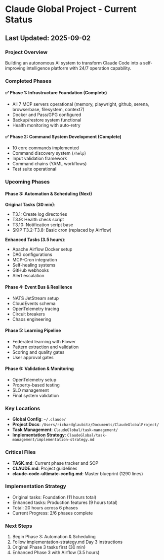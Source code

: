 # Claude Global Project - Current Status
## Last Updated: 2025-09-02

### Project Overview
Building an autonomous AI system to transform Claude Code into a self-improving intelligence platform with 24/7 operation capability.

### Completed Phases

#### ✅ Phase 1: Infrastructure Foundation (Complete)
- All 7 MCP servers operational (memory, playwright, github, serena, browserbase, filesystem, context7)
- Docker and Pass/GPG configured
- Backup/restore system functional
- Health monitoring with auto-retry

#### ✅ Phase 2: Command System Development (Complete)
- 10 core commands implemented
- Command discovery system (`/help`)
- Input validation framework
- Command chains (YAML workflows)
- Test suite operational

### Upcoming Phases

#### Phase 3: Automation & Scheduling (Next)
**Original Tasks (30 min)**:
- T3.1: Create log directories
- T3.9: Health check script
- T3.10: Notification script base
- SKIP T3.2-T3.8: Basic cron (replaced by Airflow)

**Enhanced Tasks (3.5 hours)**:
- Apache Airflow Docker setup
- DAG configurations
- MCP-Cron integration
- Self-healing systems
- GitHub webhooks
- Alert escalation

#### Phase 4: Event Bus & Resilience
- NATS JetStream setup
- CloudEvents schema
- OpenTelemetry tracing
- Circuit breakers
- Chaos engineering

#### Phase 5: Learning Pipeline
- Federated learning with Flower
- Pattern extraction and validation
- Scoring and quality gates
- User approval gates

#### Phase 6: Validation & Monitoring
- OpenTelemetry setup
- Property-based testing
- SLO management
- Final system validation

### Key Locations
- **Global Config**: `~/.claude/`
- **Project Docs**: `/Users/richardglaubitz/Documents/ClaudeGlobalProject/`
- **Task Management**: `ClaudeGlobal/task-management/`
- **Implementation Strategy**: `ClaudeGlobal/task-management/implementation-strategy.md`

### Critical Files
- **TASK.md**: Current phase tracker and SOP
- **CLAUDE.md**: Project guidelines
- **claude-code-ultimate-config.md**: Master blueprint (1290 lines)

### Implementation Strategy
- Original tasks: Foundation (11 hours total)
- Enhanced tasks: Production features (9 hours total)
- Total: 20 hours across 6 phases
- Current Progress: 2/6 phases complete

### Next Steps
1. Begin Phase 3: Automation & Scheduling
2. Follow implementation-strategy.md Day 3 instructions
3. Original Phase 3 tasks first (30 min)
4. Enhanced Phase 3 with Airflow (3.5 hours)